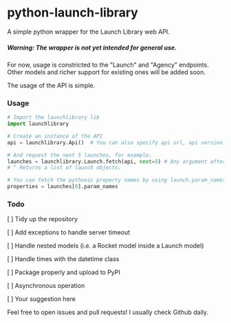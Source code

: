 # python-launch-library
A simple python wrapper for the Launch Library web API.

##### Warning: The wrapper is not yet intended for general use.

For now, usage is constricted to the "Launch" and "Agency" endpoints. Other models and richer support for existing ones will be added soon.

The usage of the API is simple.

### Usage

```python
# Import the launchlibrary lib
import launchlibrary

# Create an instance of the API
api = launchlibrary.Api()  # You can also specify api url, api version...

# And request the next 5 launches, for example.
launches = launchlibrary.Launch.fetch(api, next=5) # Any argument after "api" is not constrained (w/ kwargs).
# ^ Returns a list of launch objects.

# You can fetch the pythonic property names by using launch.param_names
properties = launches[0].param_names
```

### Todo
[ ] Tidy up the repository

[ ] Add exceptions to handle server timeout

[ ] Handle nested models (i.e. a Rocket model inside a Launch model)

[ ] Handle times with the datetime class

[ ] Package properly and upload to PyPI

[ ] Asynchronous operation

[ ] Your suggestion here



Feel free to open issues and pull requests! I usually check Github daily. 
 
